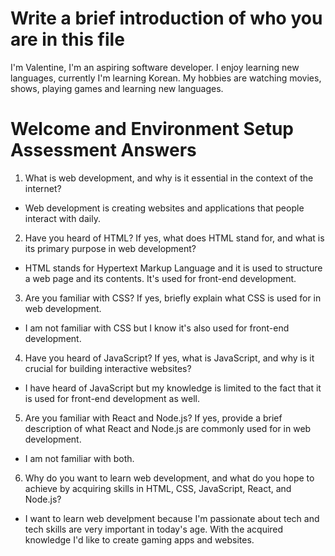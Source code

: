 # Write a brief introduction of who you are in this file
I'm Valentine, I'm an aspiring software developer. I enjoy learning new languages, currently I'm learning Korean. My hobbies are watching movies, shows, playing games and learning new languages. 

# Welcome and Environment Setup Assessment Answers

1. What is web development, and why is it essential in the context of the internet?

- Web development is creating websites and applications that people interact with daily.

2. Have you heard of HTML? If yes, what does HTML stand for, and what is its primary purpose in web development?

- HTML stands for Hypertext Markup Language and it is used to structure a web page and its contents. It's used for front-end development.

3. Are you familiar with CSS? If yes, briefly explain what CSS is used for in web development.

- I am not familiar with CSS but I know it's also used for front-end development.

4. Have you heard of JavaScript? If yes, what is JavaScript, and why is it crucial for building interactive websites?

- I have heard of JavaScript but my knowledge is limited to the fact that it is used for front-end development as well.

5. Are you familiar with React and Node.js? If yes, provide a brief description of what React and Node.js are commonly used for in web development.

- I am not familiar with both.

6. Why do you want to learn web development, and what do you hope to achieve by acquiring skills in HTML, CSS, JavaScript, React, and Node.js?

- I want to learn web develpment because I'm passionate about tech and tech skills are very important in today's age. With the acquired knowledge I'd like to create gaming apps and websites.
 
